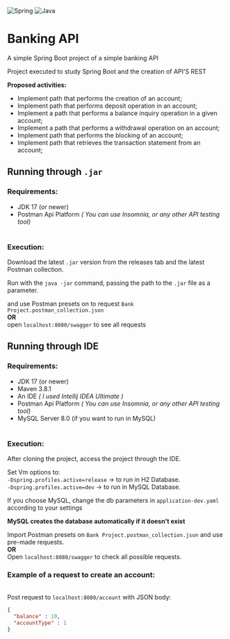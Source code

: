 <div>
  <p>
    <img src= "https://img.shields.io/badge/spring-%236DB33F.svg?style=for-the-badge&logo=spring&logoColor=white" alt="Spring"/>
    <img src= "https://img.shields.io/badge/java-%23ED8B00.svg?style=for-the-badge&logo=java&logoColor=white" alt="Java"/>
  </p>
</div>

# Banking API 

A simple Spring Boot project of a simple banking API <br>

Project executed to study Spring Boot and the creation of API'S REST <br>

**Proposed activities:**<br>

* Implement path that performs the creation of an account;
* Implement path that performs deposit operation in an account;
* Implement a path that performs a balance inquiry operation in a given account;
* Implement a path that performs a withdrawal operation on an account;
* Implement path that performs the blocking of an account;
* Implement path that retrieves the transaction statement from an account;

## Running through `.jar`

### Requirements: <br>

* JDK 17 (or newer)
* Postman Api Platform *( You can use Insomnia, or any other API testing tool)*
<br> <br>


### Execution: <br>

Download the latest `.jar` version from the releases tab and the latest Postman collection. <br>

Run with the `java -jar` command, passing the path to the `.jar` file as a parameter.

and use Postman presets on to request `Bank Project.postman_collection.json` <br>
**OR**  
open `localhost:8080/swagger` to see all requests


## Running through IDE

### Requirements: <br>

* JDK 17 (or newer)
* Maven 3.8.1
* An IDE *( I used Intellij IDEA Ultimate )*
* Postman Api Platform *( You can use Insomnia, or any other API testing tool)*
* MySQL Server 8.0 (if you want to run in MySQL)
<br> <br>


### Execution: <br>

After cloning the project, access the project through the IDE.

Set Vm options to: <br>
`-Dspring.profiles.active=release` -> to run in H2 Database. <br>
`-Dspring.profiles.active=dev` -> to run in MySQL Database. <br>

If you choose MySQL, change the db parameters in `application-dev.yaml` according to your settings <br>

**MySQL creates the database automatically if it doesn't exist** <br>


Import Postman presets on `Bank Project.postman_collection.json` and use pre-made requests.
<br>**OR**<br>
Open `localhost:8080/swagger` to check all possible requests.<br>

### Example of a request to create an account:

<br>Post request to `localhost:8080/account` with JSON body: <br>


```json
{
  "balance" : 10,
  "accountType" : 1
}
```
